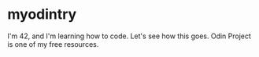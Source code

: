 # myodintry
I'm 42, and I'm learning how to code. Let's see how this goes. Odin Project is one of my free resources.
